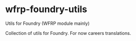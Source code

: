 # wfrp-foundry-utils
Utils for Foundry (WFRP module mainly)

Collection of utils for Foundry. For now careers translations.
